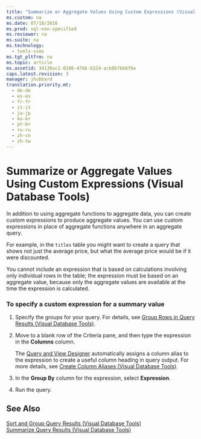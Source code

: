 ```yaml
---
title: "Summarize or Aggregate Values Using Custom Expressions (Visual Database Tools)"
ms.custom: na
ms.date: 07/18/2016
ms.prod: sql-non-specified
ms.reviewer: na
ms.suite: na
ms.technology: 
  - tools-ssms
ms.tgt_pltfrm: na
ms.topic: article
ms.assetid: 34130ac1-0106-4766-b324-acb0b7bb6f6e
caps.latest.revision: 3
manager: jhubbard
translation.priority.mt: 
  - de-de
  - es-es
  - fr-fr
  - it-it
  - ja-jp
  - ko-kr
  - pt-br
  - ru-ru
  - zh-cn
  - zh-tw
---
```

# Summarize or Aggregate Values Using Custom Expressions (Visual Database Tools)
In addition to using aggregate functions to aggregate data, you can create custom expressions to produce aggregate values. You can use custom expressions in place of aggregate functions anywhere in an aggregate query.  
  
For example, in the `titles` table you might want to create a query that shows not just the average price, but what the average price would be if it were discounted.  
  
You cannot include an expression that is based on calculations involving only individual rows in the table; the expression must be based on an aggregate value, because only the aggregate values are available at the time the expression is calculated.  
  
### To specify a custom expression for a summary value  
  
1.  Specify the groups for your query. For details, see [Group Rows in Query Results &#40;Visual Database Tools&#41;](../content/Group-Rows-in-Query-Results--Visual-Database-Tools-.md).  
  
2.  Move to a blank row of the Criteria pane, and then type the expression in the **Columns** column.  
  
    The [Query and View Designer](../content/Query-and-View-Designer-Tools--Visual-Database-Tools-.md) automatically assigns a column alias to the expression to create a useful column heading in query output. For more details, see [Create Column Aliases &#40;Visual Database Tools&#41;](../content/Create-Column-Aliases--Visual-Database-Tools-.md).  
  
3.  In the **Group By** column for the expression, select **Expression**.  
  
4.  Run the query.  
  
## See Also  
[Sort and Group Query Results &#40;Visual Database Tools&#41;](../content/Sort-and-Group-Query-Results--Visual-Database-Tools-.md)  
[Summarize Query Results &#40;Visual Database Tools&#41;](../content/Summarize-Query-Results--Visual-Database-Tools-.md)  
  
